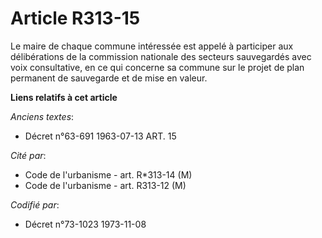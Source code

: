 # Article R313-15

Le maire de chaque commune intéressée est appelé à participer aux délibérations de la commission nationale des secteurs
sauvegardés avec voix consultative, en ce qui concerne sa commune sur le projet de plan permanent de sauvegarde et de mise en
valeur.

**Liens relatifs à cet article**

_Anciens textes_:

  - Décret n°63-691 1963-07-13 ART. 15

_Cité par_:

  - Code de l'urbanisme - art. R*313-14 (M)
  - Code de l'urbanisme - art. R313-12 (M)

_Codifié par_:

  - Décret n°73-1023 1973-11-08
